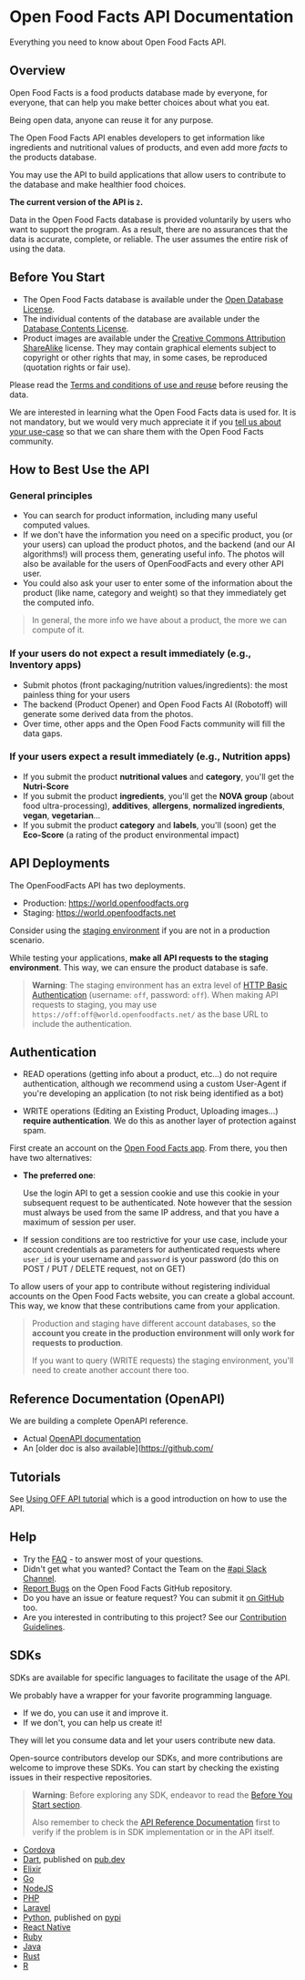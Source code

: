 # Open Food Facts API Documentation

Everything you need to know about Open Food Facts API.

## Overview

Open Food Facts is a food products database made by everyone, for everyone, that can help you make better choices about what you eat.

Being open data, anyone can reuse it for any purpose.

The Open Food Facts API enables developers to get information like ingredients and nutritional values of products, and even add more _facts_ to the products database.

You may use the API to build applications that allow users to contribute to the database and make healthier food choices.

**The current version of the API is `2`.**

<!--- We can add a disclaimer image beside the next paragraph instead of making it a subheading -->

Data in the Open Food Facts database is provided voluntarily by users who want to support the program. As a result, there are no assurances that the data is accurate, complete, or reliable. The user assumes the entire risk of using the data.

## Before You Start

- The Open Food Facts database is available under the [Open Database License](https://opendatacommons.org/licenses/odbl/1.0/).
- The individual contents of the database are available under the [Database Contents License](https://opendatacommons.org/licenses/dbcl/1.0/).
- Product images are available under the [Creative Commons Attribution ShareAlike](https://creativecommons.org/licenses/by-sa/3.0/deed.en) license. They may contain graphical elements subject to copyright or other rights that may, in some cases, be reproduced (quotation rights or fair use).

Please read the [Terms and conditions of use and reuse](https://world.openfoodfacts.org/terms-of-use) before reusing the data.

We are interested in learning what the Open Food Facts data is used for. It is not mandatory, but we would very much appreciate it if you [tell us about your use-case][use_case] so that we can share them with the Open Food Facts community.

[use_case]: mailto:contact@openfoodfacts.org

## How to Best Use the API

### General principles

- You can search for product information, including many useful computed values.
- If we don't have the information you need on a specific product, you (or your users) can upload the product photos, and the backend (and our AI algorithms!) will process them, generating useful info. The photos will also be available for the users of OpenFoodFacts and every other API user.
- You could also ask your user to enter some of the information about the product (like name, category and weight) so that they immediately get the computed info.

> In general, the more info we have about a product, the more we can compute of it.

### If your users do not expect a result immediately (e.g., Inventory apps)

- Submit photos (front packaging/nutrition values/ingredients): the most painless thing for your users
- The backend (Product Opener) and Open Food Facts AI (Robotoff) will generate some derived data from the photos.
- Over time, other apps and the Open Food Facts community will fill the data gaps.

### If your users expect a result immediately (e.g., Nutrition apps)

- If you submit the product **nutritional values** and **category**, you'll get the **Nutri-Score**
- If you submit the product **ingredients**, you'll get the **NOVA group** (about food ultra-processing), **additives**, **allergens**, **normalized ingredients**, **vegan**, **vegetarian**…
- If you submit the product **category** and **labels**, you'll (soon) get the **Eco-Score** (a rating of the product environmental impact)

## API Deployments

The OpenFoodFacts API has two deployments.

- Production: <https://world.openfoodfacts.org>
- Staging: <https://world.openfoodfacts.net>

Consider using the [staging environment][staging_url] if you are not in a production scenario.

While testing your applications, **make all API requests to the staging environment**. This way, we can ensure the product database is safe.

[staging_url]: https://world.openfoodfacts.net

> **Warning**: The staging environment has an extra level of [HTTP Basic Authentication][basic_auth] (username: `off`, password: `off`). When making API requests to staging, you may use `https://off:off@world.openfoodfacts.net/` as the base URL to include the authentication.

[basic_auth]: https://developer.mozilla.org/en-US/docs/Web/HTTP/Authentication#basic_authentication_scheme

## Authentication

- READ operations (getting info about a product, etc...) do not require authentication, although we recommend using a custom User-Agent if you're developing an application (to not risk being identified as a bot)

- WRITE operations (Editing an Existing Product, Uploading images…) **require authentication**. We do this as another layer of protection against spam.

First create an account on the [Open Food Facts app](https://world.openfoodfacts.org/). From there, you then have two alternatives:

- **The preferred one**:

  Use the login API to get a session cookie and use this cookie in your subsequent request to be authenticated.
  Note however that the session must always be used from the same IP address, and that you have a maximum of session per user.
- If session conditions are too restrictive for your use case, include your account credentials as parameters for authenticated requests where `user_id` is your username and `password` is your password (do this on POST / PUT / DELETE request, not on GET)

To allow users of your app to contribute without registering individual accounts on the Open Food Facts website, you can create a global account. This way, we know that these contributions came from your application.

> Production and staging have different account databases, so **the account you create in the production environment will only work for requests to production**.
>
> If you want to query (WRITE requests) the staging environment, you'll need to create another account there too.

## Reference Documentation (OpenAPI)

We are building a complete OpenAPI reference.

- Actual [OpenAPI documentation](../reference/api.md)
- An [older doc is also available](https://github.com/

## Tutorials

See [Using OFF API tutorial](../tutorials/using-the-OFF-API-tutorial.md) which is a good introduction on how to use the API.

## Help

- Try the [FAQ](https://support.openfoodfacts.org/help/en-gb/12-api) - to answer most of your questions.
- Didn't get what you wanted? Contact the Team on the [#api Slack Channel][slack_url].
- [Report Bugs][report_bugs] on the Open Food Facts GitHub repository.
- Do you have an issue or feature request? You can submit it [on GitHub](https://github.com/openfoodfacts/openfoodfacts-server/issues/new) too.
- Are you interested in contributing to this project? See our [Contribution Guidelines][contribution_guidelines].
 <!-- Embed contribution guideline link.-->

[slack_url]: https://slack.openfoodfacts.org/
[report_bugs]: https://github.com/openfoodfacts/openfoodfacts-server/issues/new/choose
[contribution_guidelines]: https://github.com/openfoodfacts/openfoodfacts-server/blob/main/CONTRIBUTING.md

## SDKs

SDKs are available for specific languages to facilitate the usage of the API.

We probably have a wrapper for your favorite programming language.

- If we do, you can use it and improve it.
- If we don't, you can help us create it! 

They will let you consume data and let your users contribute new data.

Open-source contributors develop our SDKs, and more contributions are welcome to improve these SDKs. You can start by checking the existing issues in their respective repositories.

> **Warning**: Before exploring any SDK, endeavor to read the [Before You Start section](#before-you-start).
>
> Also remember to check the [API Reference Documentation](https://openfoodfacts.github.io/openfoodfacts-server/reference/api.html) first to verify if the problem is in SDK implementation or in the API itself.

<!--Add published link to the Before you start and  API reference -->

- [Cordova](https://github.com/openfoodfacts/openfoodfacts-cordova-app)
- [Dart](https://github.com/openfoodfacts/openfoodfacts-dart/blob/master/DOCUMENTATION.md), published on [pub.dev](https://pub.dev/packages/openfoodfacts)
- [Elixir](https://github.com/openfoodfacts/openfoodfacts-elixir)
- [Go](https://github.com/openfoodfacts/openfoodfacts-go)
- [NodeJS](https://github.com/openfoodfacts/openfoodfacts-nodejs)
- [PHP](https://github.com/openfoodfacts/openfoodfacts-php)
- [Laravel](https://github.com/openfoodfacts/openfoodfacts-laravel)
- [Python](https://github.com/openfoodfacts/openfoodfacts-python), published on [pypi](https://pypi.org/project/openfoodfacts/)
- [React Native](https://github.com/openfoodfacts/openfoodfacts-react-native)
- [Ruby](https://github.com/openfoodfacts/openfoodfacts-ruby)
- [Java](https://github.com/openfoodfacts/openfoodfacts-java)
- [Rust](https://github.com/openfoodfacts/openfoodfacts-rust)
- [R](https://github.com/openfoodfacts/r-dashboard)
